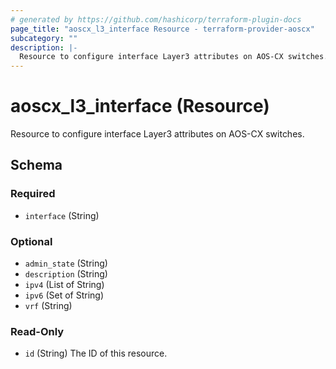 ```yaml
---
# generated by https://github.com/hashicorp/terraform-plugin-docs
page_title: "aoscx_l3_interface Resource - terraform-provider-aoscx"
subcategory: ""
description: |-
  Resource to configure interface Layer3 attributes on AOS-CX switches.
---
```


# aoscx_l3_interface (Resource)

Resource to configure interface Layer3 attributes on AOS-CX switches.



<!-- schema generated by tfplugindocs -->
## Schema

### Required

- `interface` (String)

### Optional

- `admin_state` (String)
- `description` (String)
- `ipv4` (List of String)
- `ipv6` (Set of String)
- `vrf` (String)

### Read-Only

- `id` (String) The ID of this resource.


